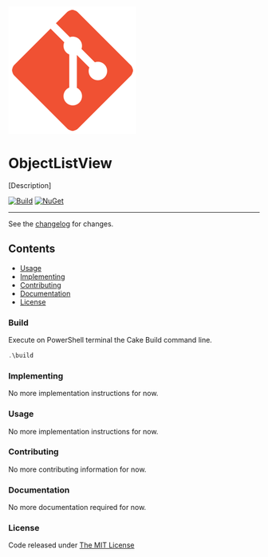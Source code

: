 ![logo](src/.editoricon.png)

# ObjectListView

[Description]

[![Build](https://img.shields.io/badge/build-passing-green)](https://img.shields.io/badge/build-passing-green)
[![NuGet](https://img.shields.io/badge/nuget-1.0.0-blue)](https://img.shields.io/badge/nuget-1.0.0-blue)

---------------------------------------

See the [changelog](CHANGELOG.md) for changes.

## Contents

* [Usage](#usage)
* [Implementing](#implementing)
* [Contributing](#contributing)
* [Documentation](#documentation)
* [License](#license)

### Build

Execute on PowerShell terminal the Cake Build command line.

```powershell
.\build
```

### Implementing

No more implementation instructions for now.

### Usage

No more implementation instructions for now.

### Contributing

No more contributing information for now.

### Documentation

No more documentation required for now.

### License

Code released under [The MIT License](LICENSE)
